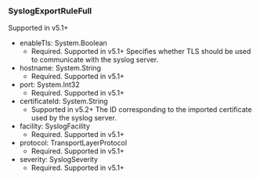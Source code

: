 ### SyslogExportRuleFull
Supported in v5.1+

- enableTls: System.Boolean
  - Required. Supported in v5.1+
  Specifies whether TLS should be used to communicate with the syslog server.
- hostname: System.String
  - Required. Supported in v5.1+
- port: System.Int32
  - Required. Supported in v5.1+
- certificateId: System.String
  - Supported in v5.2+
  The ID corresponding to the imported certificate used by the syslog server.
- facility: SyslogFacility
  - Required. Supported in v5.1+
- protocol: TransportLayerProtocol
  - Required. Supported in v5.1+
- severity: SyslogSeverity
  - Required. Supported in v5.1+
